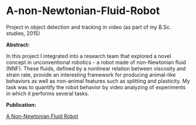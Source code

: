 # A-non-Newtonian-Fluid-Robot
Project in object detection and tracking in video (as part of my B.Sc. studies, 2015)


**Abstract:** 

In this project I integrated into a research team that explored a novel concept in unconventional robotics - a robot made of non-Newtonian fluid (NNF). These fluids, defined by a nonlinear relation between viscosity and strain rate, provide an interesting framework for producing animal-like behaviors as well as non-animal features such as splitting and plasticity. 
My task was to quantify the robot behavior by video analyzing of experiments in which it performs several tasks.

**Publication:**


 
[A Non-Newtonian Fluid Robot](https://www.mitpressjournals.org/doi/full/10.1162/ARTL_a_00194?rfr_dat=cr_pub%3Dpubmed&url_ver=Z39.88-2003&rfr_id=ori%3Arid%3Acrossref.org&mobileUi=0)
